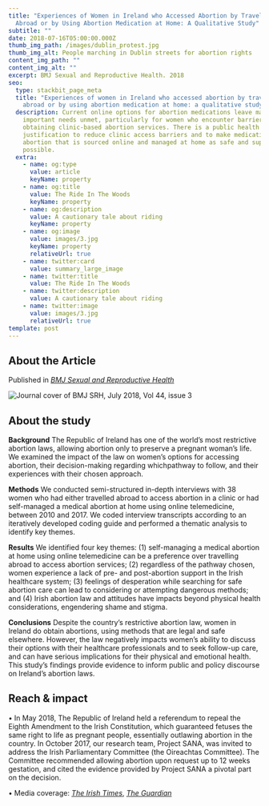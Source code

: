```yaml
---
title: "Experiences of Women in Ireland who Accessed Abortion by Travelling
  Abroad or by Using Abortion Medication at Home: A Qualitative Study"
subtitle: ""
date: 2018-07-16T05:00:00.000Z
thumb_img_path: /images/dublin_protest.jpg
thumb_img_alt: People marching in Dublin streets for abortion rights
content_img_path: ""
content_img_alt: ""
excerpt: BMJ Sexual and Reproductive Health. 2018
seo:
  type: stackbit_page_meta
  title: "Experiences of women in Ireland who accessed abortion by travelling
    abroad or by using abortion medication at home: a qualitative study"
  description: Current online options for abortion medications leave many
    important needs unmet, particularly for women who encounter barriers to
    obtaining clinic-based abortion services. There is a public health
    justification to reduce clinic access barriers and to make medication
    abortion that is sourced online and managed at home as safe and supported as
    possible.
  extra:
    - name: og:type
      value: article
      keyName: property
    - name: og:title
      value: The Ride In The Woods
      keyName: property
    - name: og:description
      value: A cautionary tale about riding
      keyName: property
    - name: og:image
      value: images/3.jpg
      keyName: property
      relativeUrl: true
    - name: twitter:card
      value: summary_large_image
    - name: twitter:title
      value: The Ride In The Woods
    - name: twitter:description
      value: A cautionary tale about riding
    - name: twitter:image
      value: images/3.jpg
      relativeUrl: true
template: post
---
```

## A﻿bout the Article

Published in *[BMJ Sexual and Reproductive Health](https://srh.bmj.com/content/44/3/181)*

![Journal cover of BMJ SRH, July 2018, Vol 44, issue 3 ](/images/bmjsrh_ireland.jpg)

## About the study

**Background** The Republic of Ireland has one of the world’s most restrictive abortion laws, allowing abortion only to preserve a pregnant woman’s life. We examined the impact of the law on women’s options for accessing abortion, their decision-making regarding whichpathway to follow, and their experiences with their chosen approach.

**Methods** We conducted semi-structured in-depth interviews with 38 women who had either travelled abroad to access abortion in a clinic or had self-managed a medical abortion at home using online telemedicine, between 2010 and 2017. We coded interview transcripts according to an iteratively developed coding guide and performed a thematic analysis to identify key themes.

**Results** We identified four key themes: (1) self-managing a medical abortion at home using online telemedicine can be a preference over travelling abroad to access abortion services; (2) regardless of the pathway chosen, women experience a lack of pre- and post-abortion support in the Irish healthcare system; (3) feelings of desperation while searching for safe abortion care can lead to considering or attempting dangerous methods; and (4) Irish abortion law and attitudes have impacts beyond physical health considerations, engendering shame and stigma.

**Conclusions** Despite the country’s restrictive abortion law, women in Ireland do obtain abortions, using methods that are legal and safe elsewhere. However, the law negatively impacts women’s ability to discuss their options with their healthcare professionals and to seek follow-up care, and can have serious implications for their physical and emotional health. This study’s findings provide evidence to inform public and policy discourse on Ireland’s abortion laws.

## Reach & impact

 • In May 2018, The Republic of Ireland held a referendum to repeal the Eighth Amendment to the Irish Constitution, which guaranteed fetuses the same right to life as pregnant people, essentially outlawing abortion in the country. In October 2017, our research team, Project SANA, was invited to address the Irish Parliamentary Committee (the Oireachtas Committee). The Committee recommended allowing abortion upon request up to 12 weeks gestation, and cited the evidence provided by Project SANA a pivotal part on the decision.

• Media coverage: *[The Irish Times](https://www.thetimes.co.uk/article/women-buying-illegal-pills-swayed-abortion-decision-tvp2kffst)*, *[The Guardian](https://www.theguardian.com/world/2016/oct/17/home-abortion-kits-women-ireland-study)*